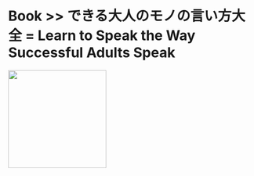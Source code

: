 # Book >> できる大人のモノの言い方大全 = Learn to Speak the Way Successful Adults Speak

<img src="https://cover.openbd.jp/9784413110747.jpg" style="width: 200px"/>